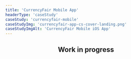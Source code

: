 ```yaml
---
title: 'CurrencyFair Mobile App'
headerType: 'caseStudy'
caseStudy: 'currencyfair-mobile'
caseStudyImg: 'currencyfair-app-cs-cover-landing.png'
caseStudyImgAlt: 'CurrencyFair Mobile iOS App'
---
```


<div class="container post__container">
  <section class="post__section">
    <h1 style="text-align: center">Work in progress</h1>
  </section>
</div>

